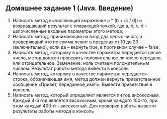 ## Домашнее задание 1 (Java. Введение)
1. Написать метод вычисляющий выражение a * (b + (c / d)) и возвращающий результат с плавающей точкой, где a, b, c, d – целочисленные входные параметры этого метода;
2. Написать метод, принимающий на вход два целых числа, и проверяющий что их сумма лежит в пределах от 10 до 20 (включительно), если да – вернуть true, в противном случае – false;
3. Написать метод, которому в качестве параметра передается целое число, метод должен проверить положительное ли число передали, или отрицательное. Замечание: ноль считаем положительным числом. Результат работы метода вывести в консоль
4. Написать метод, которому в качестве параметра передается строка, обозначающая имя, метод должен вернуть приветственное сообщение «Привет, переданное_имя!»; Вывести приветствие в консоль.
5. Написать метод, который определяет является ли год високосным. Каждый 4-й год является високосным, кроме каждого 100-го, при этом каждый 400-й – високосный. Для проверки работы вывести результаты работы метода в консоль
